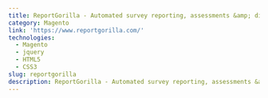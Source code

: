 ```yaml
---
title: ReportGorilla - Automated survey reporting, assessments &amp; diagnostics from SurveyMonkey, Typeform and SmartSurvey surveys
category: Magento
link: 'https://www.reportgorilla.com/'
technologies:
  - Magento
  - jquery
  - HTML5
  - CSS3
slug: reportgorilla
description: ReportGorilla - Automated survey reporting, assessments &amp; diagnostics from SurveyMonkey, Typeform, SurveyGizmo and SmartSurvey surveys
---
```

